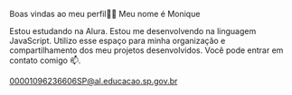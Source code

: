 Boas vindas ao meu perfil💙💙
Meu nome é Monique 

Estou estudando na Alura.
Estou me desenvolvendo na linguagem JavaScript.
Utilizo esse espaço para minha organização e compartilhamento dos meu projetos desenvolvidos.
Você pode entrar em contato comigo 📫.

00001096236606SP@al.educacao.sp.gov.br
